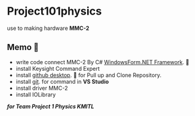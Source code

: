 # Project101physics
use to making hardware **MMC-2**

## Memo :memo:
- write code connect MMC-2 By C# [WindowsForm.NET Framework](https://learn.microsoft.com/en-us/dotnet/desktop/winforms/overview/?view=netdesktop-8.0). :art:
- install Keysight Command Expert
- install [github desktop](https://desktop.github.com/). :rocket: for Pull up and Clone Repository. 
- install [git](https://git-scm.com/). for command in **VS Studio**
- install driver MMC-2
- install IOLibrary

***for Team Project 1 Physics KMITL***
